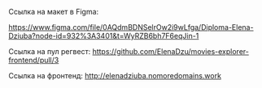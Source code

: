 
Cсылка на макет в Figma:

https://www.figma.com/file/0AQdmBDNSelrOw2i9wLfga/Diploma-Elena-Dziuba?node-id=932%3A3401&t=WyRZB6bh7F6eqJin-1

Ссылка на пул регвест:
https://github.com/ElenaDzu/movies-explorer-frontend/pull/3


Ссылка на фронтенд: http://elenadziuba.nomoredomains.work

